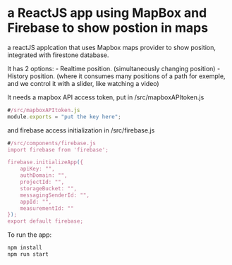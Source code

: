 # a ReactJS app using MapBox and Firebase to show postion in maps

a reactJS applcation that uses Mapbox maps provider to show position, integrated with firestone database. 

It has 2 options:
    - Realtime position. (simultaneously changing position)
    - History position. (where it consumes many positions of a path for exemple, and we control
    it with a slider, like watching a video)

It needs a mapbox API access token, put in /src/mapboxAPItoken.js
```js
#/src/mapboxAPItoken.js
module.exports = "put the key here";
```

and firebase access initialization in /src/firebase.js
```js
#/src/components/firebase.js
import firebase from 'firebase';

firebase.initializeApp({
    apiKey: "",
    authDomain: "",
    projectId: "",
    storageBucket: "",
    messagingSenderId: "",
    appId: "",
    measurementId: ""
});
export default firebase;
```

To run the app:
```bash
npm install
npm run start
```

